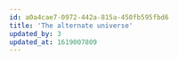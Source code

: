 ```yaml
---
id: a0a4cae7-0972-442a-815a-450fb595fbd6
title: 'The alternate universe'
updated_by: 3
updated_at: 1619007809
---
```

